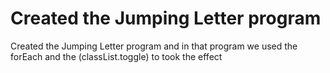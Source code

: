 # Created the Jumping Letter program

Created the Jumping Letter program and in that program we used the forEach and the (classList.toggle) to took the effect
